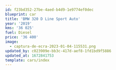```yaml
---
id: f23bd352-27be-4aed-b4d9-1e9774ef0dec
blueprint: car
title: 'BMW 320 D Line Sport Auto'
year: '2019'
kms: '36 025'
fuel: Diesel
price: '36 400'
image:
  - captura-de-ecra-2023-01-04-115531.png
updated_by: c023909e-bb3c-417d-aef8-1fd1bd9f5886
updated_at: 1672841753
template: cars/index
---
```

